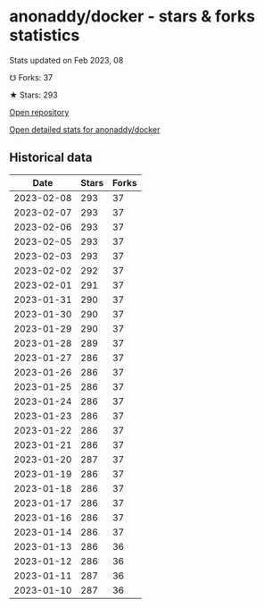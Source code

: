 # anonaddy/docker - stars & forks statistics

Stats updated on Feb 2023, 08

☋ Forks: 37

★ Stars: 293

[Open repository](https://github.com/anonaddy/docker)

[Open detailed stats for anonaddy/docker](https://reviewgithub.com/rep/anonaddy/docker)

## Historical data
| Date | Stars | Forks |
|------|-------|-------|
| 2023-02-08 | 293 | 37 | 
| 2023-02-07 | 293 | 37 | 
| 2023-02-06 | 293 | 37 | 
| 2023-02-05 | 293 | 37 | 
| 2023-02-03 | 293 | 37 | 
| 2023-02-02 | 292 | 37 | 
| 2023-02-01 | 291 | 37 | 
| 2023-01-31 | 290 | 37 | 
| 2023-01-30 | 290 | 37 | 
| 2023-01-29 | 290 | 37 | 
| 2023-01-28 | 289 | 37 | 
| 2023-01-27 | 286 | 37 | 
| 2023-01-26 | 286 | 37 | 
| 2023-01-25 | 286 | 37 | 
| 2023-01-24 | 286 | 37 | 
| 2023-01-23 | 286 | 37 | 
| 2023-01-22 | 286 | 37 | 
| 2023-01-21 | 286 | 37 | 
| 2023-01-20 | 287 | 37 | 
| 2023-01-19 | 286 | 37 | 
| 2023-01-18 | 286 | 37 | 
| 2023-01-17 | 286 | 37 | 
| 2023-01-16 | 286 | 37 | 
| 2023-01-14 | 286 | 37 | 
| 2023-01-13 | 286 | 36 | 
| 2023-01-12 | 286 | 36 | 
| 2023-01-11 | 287 | 36 | 
| 2023-01-10 | 287 | 36 | 

